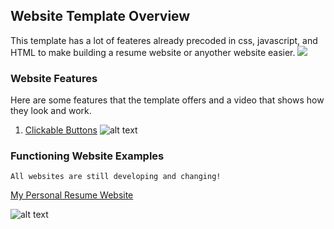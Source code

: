 ## Website Template Overview

This template has a lot of feateres already precoded in css, javascript, and HTML to make building a resume website or anyother website easier. 
![](https://media1.giphy.com/media/ZY8BkeSZGkOzyHKTq9/giphy.gif?cid=6c09b9529d713e6f862b426129bdc3b15a2b7b2c07d4c149&rid=giphy.gif&ct=ts)


### Website Features
Here are some features that the template offers and a video that shows how they look and work.
1. [Clickable Buttons](https://www.youtube.com/watch?v=yx_OAF2HWko)
![alt text](https://is1-ssl.mzstatic.com/image/thumb/Video127/v4/61/20/aa/6120aa17-04ea-5ae6-ba7f-be3ba1fda3b8/Jobcbdd1721-3faa-4996-bd0d-19beadfdfaf1-96567371-PreviewImage_preview_image_360000-390000-360000_en-US_sdr-Time1494938041275.png/1200x675.jpg)


### Functioning Website Examples
```
All websites are still developing and changing!
```
[My Personal Resume Website](https://)

![alt text](https://www.mrchefmyanmar.com/img/cms1.gif)

